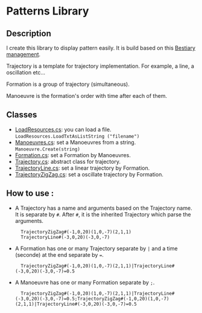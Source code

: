 # Patterns Library

## Description

I create this library to display pattern easily. It is build based on this [Bestiary management](https://theliquidfire.wordpress.com/2014/12/25/bestiary-management-and-scriptable-objects/).

Trajectory is a template for trajectory implementation. For example, a line, a oscillation etc...

Formation is a group of trajectory (simultaneous).

Manoeuvre is the formation's order with time after each of them.

## Classes

- [LoadResources.cs](https://github.com/StephaneHeav/UnitySpaceShooter/blob/master/Assets/Scripts/Lib/Patterns/Documentations/Classes/LoadResources.md): you can load a file.
	`LoadResources.LoadTxtAsListString ("filename")`
- [Manoeuvres.cs](https://github.com/StephaneHeav/UnitySpaceShooter/blob/master/Assets/Scripts/Lib/Patterns/Documentations/Classes/Manoeuvres.md): set a Manoeuvres from a string.
	`Manoeuvre.Create(string)`
- [Formation.cs](https://github.com/StephaneHeav/UnitySpaceShooter/blob/master/Assets/Scripts/Lib/Patterns/Documentations/Classes/Formation.md): set a Formation by Manoeuvres.
- [Trajectory.cs](https://github.com/StephaneHeav/UnitySpaceShooter/blob/master/Assets/Scripts/Lib/Patterns/Documentations/Classes/Trajectory.md): abstract class for trajectory.
- [TrajectoryLine.cs](https://github.com/StephaneHeav/UnitySpaceShooter/blob/master/Assets/Scripts/Lib/Patterns/Documentations/Classes/TrajectoryLine.md): set a linear trajectory by Formation.
- [TrajectoryZigZag.cs](https://github.com/StephaneHeav/UnitySpaceShooter/blob/master/Assets/Scripts/Lib/Patterns/Documentations/Classes/TrajectoryZigZag.md): set a oscillate trajectory by Formation.

## How to use :

- A Trajectory has a name and arguments based on the Trajectory name. It is separate by `#`. After `#`, it is the inherited Trajectory which parse the arguments.

		TrajectoryZigZag#(-1,0,20)(1,0,-7)(2,1,1)
		TrajectoryLine#(-3,0,20)(-3,0,-7)

- A Formation has one or many Trajectory separate by `|` and a time (seconde) at the end separate by `=`.

		TrajectoryZigZag#(-1,0,20)(1,0,-7)(2,1,1)|TrajectoryLine#(-3,0,20)(-3,0,-7)=0.5

- A Manoeuvre has one or many Formation separate by `;`.

		TrajectoryZigZag#(-1,0,20)(1,0,-7)(2,1,1)|TrajectoryLine#(-3,0,20)(-3,0,-7)=0.5;TrajectoryZigZag#(-1,0,20)(1,0,-7)(2,1,1)|TrajectoryLine#(-3,0,20)(-3,0,-7)=0.5

